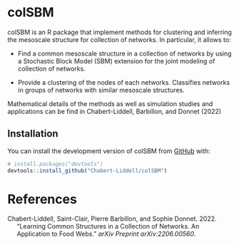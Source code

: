 
<!-- README.md is generated from README.Rmd. Please edit that file -->

# colSBM

<!-- badges: start -->
<!-- badges: end -->

colSBM is an R package that implement methods for clustering and
inferring the mesoscale structure for collection of networks. In
particular, it allows to:

-   Find a common mesoscale structure in a collection of networks by
    using a Stochastic Block Model (SBM) extension for the joint
    modeling of collection of networks.

-   Provide a clustering of the nodes of each networks. Classifies
    networks in groups of networks with similar mesoscale structures.

Mathematical details of the methods as well as simulation studies and
applications can be find in Chabert-Liddell, Barbillon, and Donnet
(2022)

## Installation

You can install the development version of colSBM from
[GitHub](https://github.com/) with:

``` r
# install.packages("devtools")
devtools::install_github("Chabert-Liddell/colSBM")
```

# References

<div id="refs" class="references csl-bib-body hanging-indent">

<div id="ref-collection" class="csl-entry">

Chabert-Liddell, Saint-Clair, Pierre Barbillon, and Sophie Donnet. 2022.
“Learning Common Structures in a Collection of Networks. An Application
to Food Webs.” *arXiv Preprint arXiv:2206.00560*.

</div>

</div>
